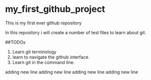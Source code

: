 # my_first_github_project 
This is my first ever github repository

In this repository i will create a number of test files to learn about git.

##TODOs
1. Learn git terminology
2. learn to navigate the github interface.
3. Learn git in the command line.

adding new line
adding new line
adding new line
adding new line
